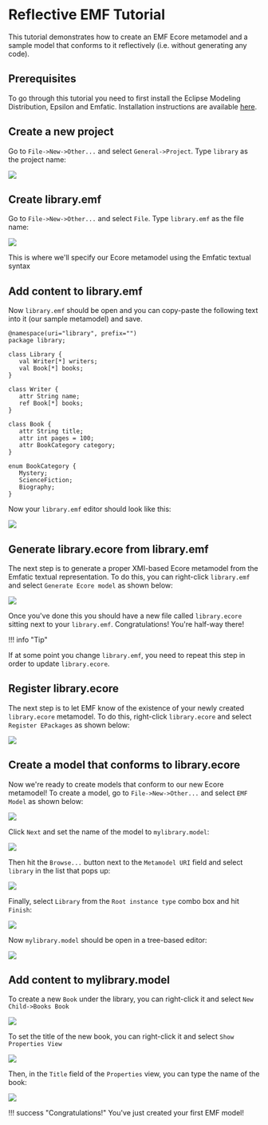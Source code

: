 # Reflective EMF Tutorial
 
This tutorial demonstrates how to create an EMF Ecore metamodel and a sample model that conforms to it reflectively (i.e. without generating any code).

## Prerequisites
 
To go through this tutorial you need to first install the Eclipse Modeling Distribution, Epsilon and Emfatic. Installation instructions are available [here](../../../download).

## Create a new project
 
Go to `File->New->Other...` and select `General->Project`. Type `library` as the project name:

![](new-project.jpg)

## Create library.emf
 
Go to `File->New->Other...` and select `File`. Type `library.emf` as the file name:

![](create-emfatic.jpg)

This is where we'll specify our Ecore metamodel using the Emfatic textual syntax

## Add content to library.emf
 
Now `library.emf` should be open and you can copy-paste the following text into it (our sample metamodel) and save.

```emf
@namespace(uri="library", prefix="")
package library;

class Library {
   val Writer[*] writers;
   val Book[*] books;
}

class Writer {
   attr String name;
   ref Book[*] books;
}

class Book {
   attr String title;
   attr int pages = 100;
   attr BookCategory category;
}

enum BookCategory {
   Mystery;
   ScienceFiction;
   Biography;
}
```

Now your `library.emf` editor should look like this:

![](emfatic-editor.png)

## Generate library.ecore from library.emf
 
The next step is to generate a proper XMI-based Ecore metamodel from the Emfatic textual representation. To do this, you can right-click `library.emf` and select `Generate Ecore model` as shown below:

![](generate-ecore.png)

Once you've done this you should have a new file called `library.ecore` sitting next to your `library.emf`. Congratulations! You're half-way there!

!!! info "Tip"

   If at some point you change `library.emf`, you need to repeat this step in order to update `library.ecore`.

## Register library.ecore
 
The next step is to let EMF know of the existence of your newly created `library.ecore` metamodel. To do this, right-click `library.ecore` and select `Register EPackages` as shown below:

![](register-epackages.png)

## Create a model that conforms to library.ecore
 
Now we're ready to create models that conform to our new Ecore metamodel! To create a model, go to `File->New->Other...` and select `EMF Model` as shown below:

![](create-emf-model.jpg)

Click `Next` and set the name of the model to `mylibrary.model`:

![](set-emf-model-name.jpg)

Then hit the `Browse...` button next to the `Metamodel URI` field and select `library` in the list that pops up:

![](set-emf-model-namespace.jpg)

Finally, select `Library` from the `Root instance type` combo box and hit `Finish`:

![](set-emf-model-root.jpg)

Now `mylibrary.model` should be open in a tree-based editor:

![](empty-model.jpg)

## Add content to mylibrary.model
 
To create a new `Book` under the library, you can right-click it and select `New Child->Books Book`

![](create-book.png)

To set the title of the new book, you can right-click it and select `Show Properties View`

![](show-properties-view.png)

Then, in the `Title` field of the `Properties` view, you can type the name of the book:

![](set-book-name.jpg)

!!! success "Congratulations!"
   You've just created your first EMF model!
